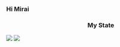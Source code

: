 ### Hi Mirai

<h3 align="center">
My State </h3>

![](https://github-readme-stats.vercel.app/api?username=Mirai1412&count_private=true&show_icons=true)
![](https://github-readme-stats.vercel.app/api/top-langs/?username=Mirai1412&layout=compact&count_private=true&langs_count=30)

